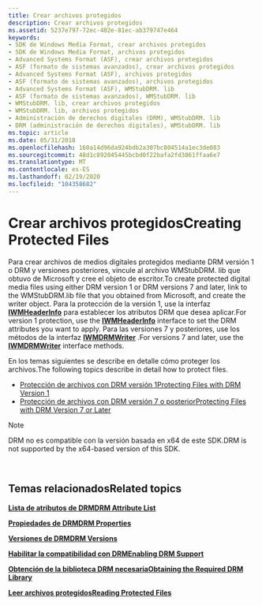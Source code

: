```yaml
---
title: Crear archivos protegidos
description: Crear archivos protegidos
ms.assetid: 5237e797-72ec-402e-81ec-ab379747e464
keywords:
- SDK de Windows Media Format, crear archivos protegidos
- SDK de Windows Media Format, archivos protegidos
- Advanced Systems Format (ASF), crear archivos protegidos
- ASF (formato de sistemas avanzados), crear archivos protegidos
- Advanced Systems Format (ASF), archivos protegidos
- ASF (formato de sistemas avanzados), archivos protegidos
- Advanced Systems Format (ASF), WMStubDRM. lib
- ASF (formato de sistemas avanzados), WMStubDRM. lib
- WMStubDRM. lib, crear archivos protegidos
- WMStubDRM. lib, archivos protegidos
- Administración de derechos digitales (DRM), WMStubDRM. lib
- DRM (administración de derechos digitales), WMStubDRM. lib
ms.topic: article
ms.date: 05/31/2018
ms.openlocfilehash: 160a14d96da924bdb2a307bc804514a1ec3de083
ms.sourcegitcommit: 48d1c892045445bcbd0f22bafa2fd3861ffaa6e7
ms.translationtype: MT
ms.contentlocale: es-ES
ms.lasthandoff: 02/19/2020
ms.locfileid: "104358682"
---
```

# <a name="creating-protected-files"></a><span data-ttu-id="8822d-115">Crear archivos protegidos</span><span class="sxs-lookup"><span data-stu-id="8822d-115">Creating Protected Files</span></span>

<span data-ttu-id="8822d-116">Para crear archivos de medios digitales protegidos mediante DRM versión 1 o DRM y versiones posteriores, vincule al archivo WMStubDRM. lib que obtuvo de Microsoft y cree el objeto de escritor.</span><span class="sxs-lookup"><span data-stu-id="8822d-116">To create protected digital media files using either DRM version 1 or DRM versions 7 and later, link to the WMStubDRM.lib file that you obtained from Microsoft, and create the writer object.</span></span> <span data-ttu-id="8822d-117">Para la protección de la versión 1, use la interfaz [**IWMHeaderInfo**](/previous-versions/windows/desktop/api/wmsdkidl/nn-wmsdkidl-iwmheaderinfo) para establecer los atributos DRM que desea aplicar.</span><span class="sxs-lookup"><span data-stu-id="8822d-117">For version 1 protection, use the [**IWMHeaderInfo**](/previous-versions/windows/desktop/api/wmsdkidl/nn-wmsdkidl-iwmheaderinfo) interface to set the DRM attributes you want to apply.</span></span> <span data-ttu-id="8822d-118">Para las versiones 7 y posteriores, use los métodos de la interfaz [**IWMDRMWriter**](/previous-versions/windows/desktop/api/wmsdkidl/nn-wmsdkidl-iwmdrmwriter) .</span><span class="sxs-lookup"><span data-stu-id="8822d-118">For versions 7 and later, use the [**IWMDRMWriter**](/previous-versions/windows/desktop/api/wmsdkidl/nn-wmsdkidl-iwmdrmwriter) interface methods.</span></span>

<span data-ttu-id="8822d-119">En los temas siguientes se describe en detalle cómo proteger los archivos.</span><span class="sxs-lookup"><span data-stu-id="8822d-119">The following topics describe in detail how to protect files.</span></span>

-   [<span data-ttu-id="8822d-120">Protección de archivos con DRM versión 1</span><span class="sxs-lookup"><span data-stu-id="8822d-120">Protecting Files with DRM Version 1</span></span>](protecting-files-with-drm-version-1.md)
-   [<span data-ttu-id="8822d-121">Protección de archivos con DRM versión 7 o posterior</span><span class="sxs-lookup"><span data-stu-id="8822d-121">Protecting Files with DRM Version 7 or Later</span></span>](protecting-files-with-drm-version-7-or-later.md)

> [!Note]  
> <span data-ttu-id="8822d-122">DRM no es compatible con la versión basada en x64 de este SDK.</span><span class="sxs-lookup"><span data-stu-id="8822d-122">DRM is not supported by the x64-based version of this SDK.</span></span>

 

## <a name="related-topics"></a><span data-ttu-id="8822d-123">Temas relacionados</span><span class="sxs-lookup"><span data-stu-id="8822d-123">Related topics</span></span>

<dl> <dt>

[<span data-ttu-id="8822d-124">**Lista de atributos de DRM**</span><span class="sxs-lookup"><span data-stu-id="8822d-124">**DRM Attribute List**</span></span>](drm-attribute-list.md)
</dt> <dt>

[<span data-ttu-id="8822d-125">**Propiedades de DRM**</span><span class="sxs-lookup"><span data-stu-id="8822d-125">**DRM Properties**</span></span>](drm-properties.md)
</dt> <dt>

[<span data-ttu-id="8822d-126">**Versiones de DRM**</span><span class="sxs-lookup"><span data-stu-id="8822d-126">**DRM Versions**</span></span>](drm-versions.md)
</dt> <dt>

[<span data-ttu-id="8822d-127">**Habilitar la compatibilidad con DRM**</span><span class="sxs-lookup"><span data-stu-id="8822d-127">**Enabling DRM Support**</span></span>](enabling-drm-support.md)
</dt> <dt>

[<span data-ttu-id="8822d-128">**Obtención de la biblioteca DRM necesaria**</span><span class="sxs-lookup"><span data-stu-id="8822d-128">**Obtaining the Required DRM Library**</span></span>](obtaining-the-required-drm-library.md)
</dt> <dt>

[<span data-ttu-id="8822d-129">**Leer archivos protegidos**</span><span class="sxs-lookup"><span data-stu-id="8822d-129">**Reading Protected Files**</span></span>](reading-protected-files.md)
</dt> </dl>

 

 




